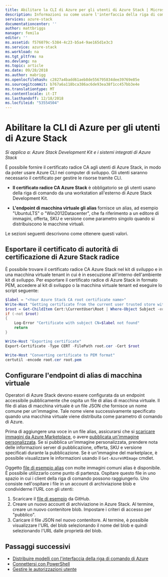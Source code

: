 ```yaml
---
title: Abilitare la CLI di Azure per gli utenti di Azure Stack | Microsoft Docs
description: Informazioni su come usare l'interfaccia della riga di comando multipiattaforma (CLI) per gestire e distribuire le risorse in Azure Stack
services: azure-stack
documentationcenter: ''
author: mattbriggs
manager: femila
editor: ''
ms.assetid: f576079c-5384-4c23-b5a4-9ae165d1e3c3
ms.service: azure-stack
ms.workload: na
ms.tgt_pltfrm: na
ms.devlang: na
ms.topic: article
ms.date: 09/28/2018
ms.author: mabrigg
ms.openlocfilehash: c2827a4badd61aeb8de556795834dee39769e85e
ms.sourcegitcommit: b767a6a118bca386ac6de93ea38f1cc457bb3e4e
ms.translationtype: MT
ms.contentlocale: it-IT
ms.lasthandoff: 12/18/2018
ms.locfileid: "53554504"
---
```

# <a name="enable-azure-cli-for-azure-stack-users"></a>Abilitare la CLI di Azure per gli utenti di Azure Stack

*Si applica a: Azure Stack Development Kit e i sistemi integrati di Azure Stack*

È possibile fornire il certificato radice CA agli utenti di Azure Stack, in modo da poter usare Azure CLI nei computer di sviluppo. Gli utenti saranno necessario il certificato per gestire le risorse tramite CLI.

* **Il certificato radice CA Azure Stack** è obbligatorio se gli utenti usano della riga di comando da una workstation all'esterno di Azure Stack Development Kit.  

* **L'endpoint di macchina virtuale gli alias** fornisce un alias, ad esempio "UbuntuLTS" o "Win2012Datacenter", che fa riferimento a un editore di immagini, offerta, SKU e versione come parametro singolo quando si distribuiscono le macchine virtuali.  

Le sezioni seguenti descrivono come ottenere questi valori.

## <a name="export-the-azure-stack-ca-root-certificate"></a>Esportare il certificato di autorità di certificazione di Azure Stack radice

È possibile trovare il certificato radice CA Azure Stack nel kit di sviluppo e in una macchina virtuale tenant in cui è in esecuzione all'interno dell'ambiente kit di sviluppo. Per esportare il certificato radice di Azure Stack in formato PEM, accedere al kit di sviluppo o la macchina virtuale tenant ed eseguire lo script seguente:

```powershell
$label = "<Your Azure Stack CA root certificate name>"
Write-Host "Getting certificate from the current user trusted store with subject CN=$label"
$root = Get-ChildItem Cert:\CurrentUser\Root | Where-Object Subject -eq "CN=$label" | select -First 1
if (-not $root)
{
    Log-Error "Certificate with subject CN=$label not found"
    return
}

Write-Host "Exporting certificate"
Export-Certificate -Type CERT -FilePath root.cer -Cert $root

Write-Host "Converting certificate to PEM format"
certutil -encode root.cer root.pem
```

## <a name="set-up-the-virtual-machine-aliases-endpoint"></a>Configurare l'endpoint di alias di macchina virtuale

Operatori di Azure Stack devono essere configurata da un endpoint accessibile pubblicamente che ospita un file di alias di macchina virtuale. Il file di alias di macchina virtuale è un file JSON che fornisce un nome comune per un'immagine. Tale nome viene successivamente specificato quando una macchina virtuale viene distribuita come parametro di comando di Azure.  

Prima di aggiungere una voce in un file alias, assicurarsi che si [scaricare immagini da Azure Marketplace](azure-stack-download-azure-marketplace-item.md), o avere [pubblicata un'immagine personalizzata](azure-stack-add-vm-image.md). Se si pubblica un'immagine personalizzata, prendere nota delle informazioni server di pubblicazione, offerta, SKU e versione specificati durante la pubblicazione. Se è un'immagine del marketplace, è possibile visualizzare le informazioni usando il ```Get-AzureVMImage``` cmdlet.  

Oggetto [file di esempio alias](https://raw.githubusercontent.com/Azure/azure-rest-api-specs/master/arm-compute/quickstart-templates/aliases.json) con molte immagini comuni alias è disponibile. È possibile utilizzarlo come punto di partenza. Ospitare questo file in uno spazio in cui i client della riga di comando possono raggiungerlo. Uno consiste nell'ospitare i file in un account di archiviazione blob e condividerne l'URL con gli utenti:

1. Scaricare il [file di esempio](https://raw.githubusercontent.com/Azure/azure-rest-api-specs/master/arm-compute/quickstart-templates/aliases.json) da GitHub.
2. Creare un nuovo account di archiviazione in Azure Stack. Al termine, creare un nuovo contenitore blob. Impostare i criteri di accesso per "pubblico".  
3. Caricare il file JSON nel nuovo contenitore. Al termine, è possibile visualizzare l'URL del blob selezionando il nome del blob e quindi selezionando l'URL dalle proprietà del blob.

## <a name="next-steps"></a>Passaggi successivi

- [Distribuire modelli con l'interfaccia della riga di comando di Azure](azure-stack-deploy-template-command-line.md)
- [Connettersi con PowerShell](azure-stack-connect-powershell.md)
- [Gestire le autorizzazioni utente](azure-stack-manage-permissions.md)
